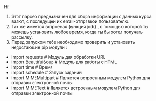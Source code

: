 #
Hi!
1. Этот парсер предназначен для сбора информации о данных курса валют, с последущей их email-отправкой пользователю.
2. Так же имеется встроеная  функция jod() , с помощью которой ты можешь установить любое время, когда ты бы хотел получать рассылку.
3. Перед запуском тебе необходимо проверить и установить недостающие pip модули :
- import requests # Модуль для обработки URL
- import BeautifulSoup # Модуль для работы с HTML
- import time # Время
- import schedule # Запуск заданий
- import MIMEMultipart # Является встроенным модулем Python для отправки электронной почты
- import MIMEText # Является встроенным модулем Python для отправки электронной почты 
